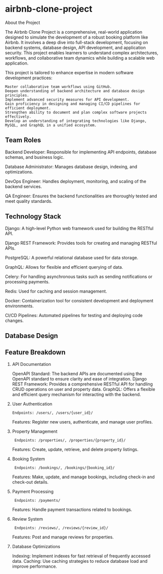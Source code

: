 # airbnb-clone-project
About the Project

The Airbnb Clone Project is a comprehensive, real-world application designed to simulate the development of a robust booking platform like Airbnb. It involves a deep dive into full-stack development, focusing on backend systems, database design, API development, and application security. This project enables learners to understand complex architectures, workflows, and collaborative team dynamics while building a scalable web application.

This project is tailored to enhance expertise in modern software development practices:

    Master collaborative team workflows using GitHub.
    Deepen understanding of backend architecture and database design principles.
    Implement advanced security measures for API development.
    Gain proficiency in designing and managing CI/CD pipelines for efficient deployment.
    Strengthen ability to document and plan complex software projects effectively.
    Develop an understanding of integrating technologies like Django, MySQL, and GraphQL in a unified ecosystem.

## Team Roles

Backend Developer: Responsible for implementing API endpoints, database schemas, and business logic.

Database Administrator: Manages database design, indexing, and optimizations.

DevOps Engineer: Handles deployment, monitoring, and scaling of the backend services.

QA Engineer: Ensures the backend functionalities are thoroughly tested and meet quality standards.

## Technology Stack
Django: A high-level Python web framework used for building the RESTful API.

Django REST Framework: Provides tools for creating and managing RESTful APIs.

PostgreSQL: A powerful relational database used for data storage.

GraphQL: Allows for flexible and efficient querying of data.

Celery: For handling asynchronous tasks such as sending notifications or processing payments.

Redis: Used for caching and session management.

Docker: Containerization tool for consistent development and deployment environments.

CI/CD Pipelines: Automated pipelines for testing and deploying code changes.


## Database Design

## Feature Breakdown

1. API Documentation

    OpenAPI Standard: The backend APIs are documented using the OpenAPI standard to ensure clarity and ease of integration.
    Django REST Framework: Provides a comprehensive RESTful API for handling CRUD operations on user and property data.
    GraphQL: Offers a flexible and efficient query mechanism for interacting with the backend.

2. User Authentication

       Endpoints: /users/, /users/{user_id}/
   
    Features: Register new users, authenticate, and manage user profiles.

4. Property Management

        Endpoints: /properties/, /properties/{property_id}/
    Features: Create, update, retrieve, and delete property listings.

5. Booking System

        Endpoints: /bookings/, /bookings/{booking_id}/
    Features: Make, update, and manage bookings, including check-in and check-out details.

6. Payment Processing

        Endpoints: /payments/
    Features: Handle payment transactions related to bookings.

7. Review System

        Endpoints: /reviews/, /reviews/{review_id}/
    Features: Post and manage reviews for properties.

8. Database Optimizations

    Indexing: Implement indexes for fast retrieval of frequently accessed data.
    Caching: Use caching strategies to reduce database load and improve performance.

